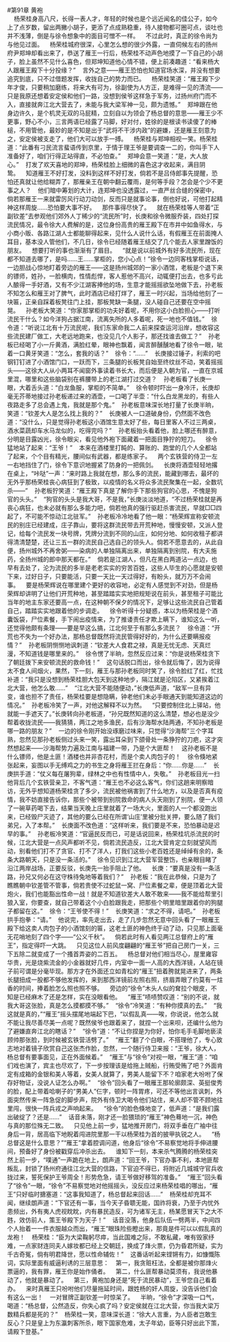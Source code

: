 #第91章 黄袍<br />    杨荣桂身高八尺，长得一表人才，年轻的时候也是个远近闻名的佳公子，如今上了点岁数，留出两撇小胡子，更添了点成熟稳重，待人接物都可圈可点，谈吐也并不浅薄，倒是与徐令想象中的面目可憎不一样。    不过此时，真正的徐令尚为与他见过面。    杨荣桂城府很深，心里怎么想的很少外露，一直伺候左右的扬州府尹郑坤却看出来了，恭送了雁王一行后，杨荣桂不动声色地摸了一下自己的小胡子，脸上虽然不见什么喜色，但郑坤知道他心情不错，便上前凑趣道：“看来杨大人跟雁王殿下十分投缘？”    言外之意——雁王恐怕也知道官场水深，并没有想要追究到底，只不过借题发挥，收拢自己的势力而已。    杨荣桂笑道：“雁王殿下少年才俊，只要稍加磨练，将来大有可为，徐副使为人方正，是难得一见的清流——只是我原还想着安定侯和他们一路，没想到侯爷这样急于军务，过扬州府门而不入，直接就奔江北大营去了，未能与我大梁军神一见，颇为遗憾。”    郑坤跟在他身边许久，是个机灵无双的马屁精，立刻自以为领会了杨总督的意思——雁王少不更事，野心不小，三言两语已经露了马脚，好对付，姓徐的是根读书读傻了的棒槌，不用管他，最妙的是不知是出于“武将不干涉内政”的避嫌，还是雁王刻意为之，安定侯被支走了，他们大可以放手一搏。    杨荣桂与郑坤相视一笑。杨荣桂道：“此番有刁民流言蜚语传到京里，于情于理王爷是要调查一二的，你叫手下人准备好了，咱们行得正站得直，不必怕查。”    郑坤会意一笑道：“是，大人放心。”    打发了欢天喜地的郑坤，杨荣桂脸上细微的喜色这才收起来，满目阴鸷。    知道雁王不好打发，没料到这样不好打发，倘若不是吕侍郎事先提醒，恐怕还真就让他给糊弄了，那雁亲王在朝中翻云覆雨，是何等手段？怎会是个少不更事之人？    他们暗中筹划的大计，连郑坤也没透露过，一直严丝合缝的保密中，倘若那雁王一来就雷厉风行动刀动剑，反而只是就事论事，倒也好说，可他打起精神这样周旋……恐怕要大事不好。    那件事得尽快了。    就在杨荣桂等人带着“正副钦差”去参观他们郊外人丁稀少的“流民所”时，长庚和徐令微服乔装，四处打探流民情况，最令徐大人费解的是，这位身份高贵的雁王殿下在市井中如鱼得水，与小商小贩、各路江湖人士都能聊得起来，见什么人说什么话，有假雁王在前面掩人耳目，基本没人管他们，不几日，徐令已经随着雁王结交了几个能去人家里蹭饭的朋友。    想要打听的事也渐渐有了眉目。    “就是说以前城外有好多流民所，现在都不知道去哪了，是吗……王……掌柜的，您小心点！”徐令一边同客栈掌柜说话，一边胆战心惊地盯着旁边的雁王——这是扬州城郊的一家小酒馆，老板是个退下来的镖师，姓孙，一脸横肉，性情彪悍，客人惹他不高兴，动辄便打出去，也多亏此人酿得一手好酒，又有不少江湖客捧他的场，生意才能摇摇欲坠地做下去，孙老板不知怎么和雁王对了脾气，此时酒店已经打烊了，雁王一时兴起，当场给他刻了一块匾，正亲自踩着板凳往门上挂，那板凳缺一条腿，没人碰自己还要在空中摇晃。    孙老板大笑道：“你家那掌柜的功夫好着呢，不用你这小白脸担心——打听流民干什么？如今洋狗占据江南，流离失所的人多着呢，死一地也不值钱。”    徐令道：“听说江北有十万流民呢，我们东家命我二人前来探查运河沿岸，想收容这些流民建厂做工，大老远地跑来，也没见几个人影子，那还找谁去做工？”    孙老板已经喝了小一斤黄酒，满脸红晕，眼神也飘着，闻言醉醺醺地看了徐令一眼，呲着一口黄牙笑道：“怎么，套我的话？”    徐令：“……”    长庚接过锤子，利索的吧钢钉钉进了小酒馆门口，一跃而下，三条腿的长板凳自始至终纹丝不动，笑着摇摇头——这徐大人从小两耳不闻窗外事读着书长大，而后便是入朝为官，一直在京城里混，哪里和这些脑袋别在裤腰带上的老江湖打过交道？    孙老板看了长庚一眼，大着舌头道：“白龙鱼服，掌柜的不简单。”    徐令顿时吓出一身冷汗，长庚却毫无芥蒂地接过孙老板递过来的酒壶，一口喝了半壶：“什么白龙黑龙的，有些人夜路走多了总会遇上鬼，我就是那个鬼。”    孙老板意味深长地打量了长庚半晌，笑道：“钦差大人是怎么找上我的？”    长庚被人一口道破身份，仍然面不改色道：“没什么，只是觉得孙老板这小酒馆生意太好了些，每日里客人不过三两桌，酒水菜蔬却车水马龙似的，吃得完吗？”    孙老板抬头看着他，脸上哪还有醉意，分明是目露凶光，徐令眼尖，看见他外袍下面藏着一把面目狰狞的短刀。    徐令猛地站了起来：“王爷！”    本来在酒楼里打盹的、算账的、跑堂的几个人全都站了起来，个个目有精光，腰间似有武器，都是练家子。    两个玄铁营的侍卫一左一右地挡住了门，徐令下意识地握紧了防身的一把佩剑。    长庚将酒壶轻轻地撂在桌上，“咔哒”一声：“来时路上我就在想，那么多的流民，能藏到哪去，最坏的无外乎那杨荣桂丧心病狂到了极致，以疫情的名义将众多流民聚集在一起，全数坑杀——”    孙老板狞笑道：“雁王殿下真是了解你手下那些狗官的心思，不愧是狗官的头头。”    “狗官的头头是我大哥，不是我，”长庚淡淡地道，“不过杨荣桂就是再丧心病狂，也未必就有那么多能力吧，倘若他真的强行驱赶杀害流民，早就□□四起了，不可能不惊动江北驻军。”    孙老板冷冷地看了他一眼：“杨荣辉宣称安顿流民的别庄已经建成，庄子靠山，要将这群流民带去开荒种地，慢慢安顿，又派人登记，给每个流民发一块号牌，凭牌分流到不同的山庄，如何分地、如何收租子都讲得清清楚楚，还让三五一群的流民自己选自己的领头人。倘若不愿意去的，从此自便，扬州城外不再舍粥——染病的人单独隔离出来，单独隔离到别院，有大夫施药，全扬州城的郎中那天都在。”    倘若是江湖人，但凡在黑白两道沾一点边，也早有去处了，沦为流民的多半是老老实实的穷苦百姓，这些人毕生的心愿就是安顿下来，过好日子，只要能活，只要一天比一天过得好，有盼头，就万万不会闹事。    要是杨荣辉说在哪里建个更好的收容地，必定有人感觉到不对劲，但是杨荣辉却讲明了让他们开荒种地，甚至踏踏实实地把规矩说在前头，甚至租子可能比当年的地主东家还要高一点，在这种朝不保夕的情况下，足够让这些流民自己管着自己，踏踏实实地跟着他的步调走。    徐令听得十分疑惑，本以为杨荣桂是个酒囊饭袋，尸位素餐，手下闹出疫情来，为了推诿责任才欺上瞒下，谁知这么一听，还觉得他颇有条理——要是早这么搞，江北何至于有那么多流民？    徐令道：“开荒也不失为一个好办法，那杨总督既然将流民管得好好的，为什么还要瞒报疫情？”    孙老板阴恻恻地讽刺道：“钦差大人食君之禄，真是无忧无虑、天真烂漫，不知道钱是哪里来的。”    徐令愣了半晌，忽然反应过来：“你是说杨荣桂贪下了朝廷拨下来安顿流民的救命钱！”    这句话脱口而出，徐令就后悔了，因为说得太不食人间烟火，果然，下一刻，雁王与那孙老板同时笑了，徐令脸红了红，忙找补道：“我只是没想到杨荣桂胆大包天到这种地步，隔江就是沦陷区，又紧挨着江北大营，他怎么敢……”    “江北大营不能随便动，”长庚低声道，“敌军一旦有异变，谁也担不了责任，杨荣桂要是想隐瞒，钟老他们未必手眼通天到能知道这边的情况。”    孙老板冷笑了一声，对他这解释不以为然。    “只要控制住北上驿站，他就能一手遮天了。”长庚转向孙老板道，“孙兄既然知道的这么清楚，想必也是没少帮着收拢流民——我猜猜，两江之地多渔民，后有沙海帮水陆两通，不知孙老板是哪一路的朋友？”    一边的徐令刚开始没琢磨过味来，只觉得“沙海帮”三个字耳熟，忽然见那孙老板侧过头来一笑，露出耳朵到下颌骨处一条狰狞的刀疤，这才突然想起来——沙海帮势力遍及江南与福建一带，乃是个大匪帮！    这孙老板不是什么镖师，他是土匪！酒楼也并非杏花村，而是个卖人肉包子的！    徐令倏地紧张起来，妄图以手无缚鸡之力的书生之身将雁王拦在身后：“你……你是……”    长庚拱手道：“仗义每在屠狗辈，绿林之中也有性情中人，失敬。”    孙老板目光一扫他背后几个玄铁营亲卫，不客气道：“雁王也不必这么客气，你们这趟来明察暗访，无外乎想知道杨荣桂贪了多少，流民被他祸害到了什么地方，以及是否真有疫情，我不妨直接告诉你，那些个被带到别院救命的病人头天刚到了别院，便一人领了一碗草药喝下去，结果当天晚上庄里就着了一场大火，里面的人一个都没跑出来，已经毁尸灭迹了，其他的要么已经在所谓‘山庄’里被分批关押，要么随了我们弟兄，入了本帮。”    长庚面不改色道：“这样听来，我们要是不来，恐怕暴动是迟早的事。”    孙老板冷笑道：“官逼民反而已，可是话说回来，杨荣桂坑杀流民的时候，江北大营是一点风声都听不见，倘若流民造反，江北大营肯定立刻就望风而动，别看他们打不了贪官、打不了洋人，打我们这些小老百姓还是绰绰有余的，条条大路朝天，只是没一条活的。”    徐令见识到江北大营军营整饬，也亲眼目睹了沿江两岸战场，正要反驳，长庚先一抬手阻止了他。    长庚：“要真是没有一条活路，孙兄又何必在这守株待兔地等着我们？”    孙老板：“我在此恭候，只是为了瞧瞧朝中钦差管不管事，倘若贵使不过蛇鼠一窝、尸位素餐之辈，便是顶着北大营炮火，我们也能豁出性命一战！就是不知道钦差大人敢不敢来——我不能给帮里引狼入室，你要查，就自己带着这个小白脸跟我走，把那些个明里暗里跟着你的狗腿子都留在这。”    徐令：“王爷使不得！”    长庚笑道：“求之不得，请吧。”    孙老板拱手抱拳：“请。”    他说完，率先走出去，走了几步忽然无意中回头看了一眼雁王殿下给这卖人肉包子的小酒馆刻的匾，这老土匪的神色终于动了动，只见那上面毫无花哨地刻了四个字——“公义千秋”。    倘若此时有人看见两江总督府上的“雁王”，指定得吓一大跳。    只见这位人前风度翩翩的“雁王爷”把自己房门一关，三下五除二就变成了一个搔首弄姿的二百五。    杨总督对他们相当尽心，屋里雍容华贵，光是烧紫流金的小金器就好几件，内室中一面一人高的大西洋镜，人站在镜子前可谓是分毫毕现。那方才在外面还立如青松的“雁王”扭着胯就晃进来了，两条长腿扭成一股都不够他发挥的，来到那西洋镜前左照右照，挤眉弄眼了约莫有一炷香的时间，捧着脸怎么照也照不够。    旁边的“徐令”木头人似的耷拉个眼皮，不知是已经麻木了还是怎样，实在没眼看他。    “雁王”啧啧赞叹道：“别的不说，就我大哥这张脸，真是怎么摸都摸不够。”    “徐令”冷笑道：“有种你摸真的去。”    “我这就是真的，”“雁王”摇头摆尾地端起下巴，“以假乱真——唉，你说说，他怎么就不能让我尽善尽美一点呢？既然侯爷也跟着来了，就捏一个出来呗，还编什么他为了避嫌直奔江北的瞎话？”    “徐令”道：“不让你捏是为你好，怕你毛手毛脚地亵渎顾帅那张脸，到时候被玄铁营活劈了。”    “雁王”翻了个白眼，不搭理他了，专心致志地对着镜子欣赏自己这张杰作脸，忽然，一个随行侍卫来报：“王爷，徐大人，杨总督有要事面见，正在外面候着。”    “雁王”与“徐令”对视一眼，“雁王”道：“咱们戏也演了，宾主也尽欢了，下一步按理该是给拖上贼船，行贿受贿了吧？外面肯定有成箱的金银和美人等着，女美人就算了，男美人能留下不？咱家老大吩咐了保存好物证，没说人证怎么办啊。”    “徐令”回头看了一眼雁王那轮廓颇深、英挺俊秀的脸，配上带着哈喇子的“男美人”仨字，顿时一阵胃疼，可还不等他出言讽刺，外面突然传来一阵急促的脚步声，院外有侍卫大喝令他们站住，来人却不管不顾地往里闯，很快一阵兵戎之声响起来。    “徐令”的脸色倏地变了，低声道：“是我们露出破绽了？还是……”    话音未落，刚才还一脸猥琐的“雁王”神色蓦地一沉，神色与真的那位殊无二致。    只见他上前一步，猛地推开房门，将双手垂在广袖中往身后一背，居高临下地睨着闯进院里那一干以杨荣桂为首的披甲执锐之人。    “杨总督这是什么意思？”“雁王”拿着腔调问道，他身后“徐令”不易察觉地将手伸进腰间，预备好了身份被戳穿后冲杀出去。    谁知下一刻，本来杀气腾腾的杨荣桂突然上前一步，“噗通”一声跪在地上，朗声道：“回王爷，下官办事不利，本地匪帮叛乱，封锁了扬州府通往江北大营的信路，下官迫不得已，将附近几城城守官兵收拢过来，誓死保护王爷周全！形势危急，请王爷做好移驾的准备。”    “雁王”回头看了“徐令”一眼，“徐令”不易察觉地对他摇摇头，没反应过来杨荣桂唱的哪出，“雁王”只好临时搪塞道：“这事我知道了，杨总督起来回话……”    杨荣桂却充耳不闻，继续朗声道：“下官还有一事，当今天子昏聩无能，国祚将衰，乃至于内忧外患频出，外有夷人虎视眈眈，内有暴民造反，可为诸军无主，杨某愿冒天下之大不韪，效仿前人，策王爷殿下为天子！”    话音没落，他身后队伍一劈两半，中间四个人抬着一一件衣服越众而出，“雁王”眼珠险些瞪出来，那竟是件可以以假乱真的龙袍！    杨荣桂：“臣为大梁鞠躬尽瘁，当此国难之际，不敢私藏，唯有毁家纾难，一点家财连同夫人嫁妆都已经上交朝廷，换成了烽火票，仍为昏君所疑，实为千古奇冤，倘有明君降世，愿以性命辅佐！”    这番话听起来铿锵有力，如慷慨陈词，实际里面有威逼利诱的三层意思：    第一，我贪赃枉法，全都是被你那烽火票逼的，我有罪，雁王你是始作俑者。    第二，什么匪帮暴动莫须有，我说他暴动了，他就是暴动了。    第三，黄袍加身还是“死于流民暴动”，王爷您自己看着办。    来时真雁王只吩咐他们尽量拖延时间，跟姓杨的奸人周旋，没告诉他们会有这么一出！    一对冒牌正副钦差一时惊呆了。    半晌，“徐令”才深吸一口气，喝道：“杨总督，公然造反，你失心疯了吗？安定侯就在江北大营，你当我大梁万数精兵都是死的？”    杨荣桂一笑，意味深长道：“徐大人言重，为人臣者岂敢生反心？只是皇上为东瀛刺客所杀，眼下国家危难，太子年幼，臣等只好出此下策，请殿下登基。”